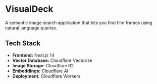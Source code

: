 # VisualDeck

A semantic image search application that lets you find film frames using natural language queries.

## Tech Stack

- **Frontend:** Next.js 14
- **Vector Database:** Cloudflare Vectorize
- **Image Storage:** Cloudflare R2
- **Embeddings:** Cloudflare AI
- **Deployment:** Cloudflare Workers

